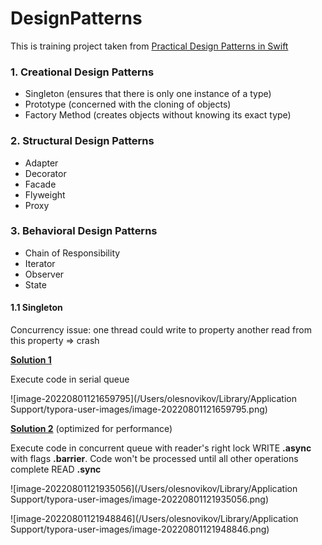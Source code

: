 # DesignPatterns
This is training project taken from [Practical Design Patterns in Swift](https://www.linkedin.com/learning/practical-design-patterns-in-swift)

<h3>1. Creational Design Patterns</h3>

* Singleton (ensures that there is only one instance of a type)
* Prototype (concerned with the cloning of objects)
* Factory Method (creates objects without knowing its exact type)

<h3>2. Structural Design Patterns</h3>

* Adapter
* Decorator
* Facade
* Flyweight
* Proxy

<h3>3. Behavioral Design Patterns</h3>

* Chain of Responsibility
* Iterator
* Observer
* State

<h4>1.1 Singleton</h4>

Concurrency issue: one thread could write to property another read from this property => crash

<u>**Solution 1**</u>

Execute code in serial queue

![image-20220801121659795](/Users/olesnovikov/Library/Application Support/typora-user-images/image-20220801121659795.png)

**<u>Solution 2</u>** (optimized for performance)

Execute code in concurrent queue with reader's right lock
WRITE **.async** with flags **.barrier**. Code won't be processed until all other operations complete
READ **.sync** 

![image-20220801121935056](/Users/olesnovikov/Library/Application Support/typora-user-images/image-20220801121935056.png)

![image-20220801121948846](/Users/olesnovikov/Library/Application Support/typora-user-images/image-20220801121948846.png)
